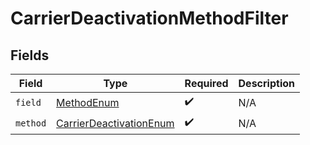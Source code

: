 # CarrierDeactivationMethodFilter


## Fields

| Field                                                                         | Type                                                                          | Required                                                                      | Description                                                                   |
| ----------------------------------------------------------------------------- | ----------------------------------------------------------------------------- | ----------------------------------------------------------------------------- | ----------------------------------------------------------------------------- |
| `field`                                                                       | [MethodEnum](../../models/components/MethodEnum.md)                           | :heavy_check_mark:                                                            | N/A                                                                           |
| `method`                                                                      | [CarrierDeactivationEnum](../../models/components/CarrierDeactivationEnum.md) | :heavy_check_mark:                                                            | N/A                                                                           |
